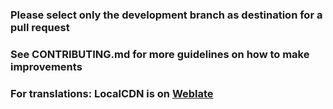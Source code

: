 ### Please select only the development branch as destination for a pull request

### See CONTRIBUTING.md for more guidelines on how to make improvements

### For translations: LocalCDN is on [Weblate](https://hosted.weblate.org/projects/localcdn/localcdn/)
